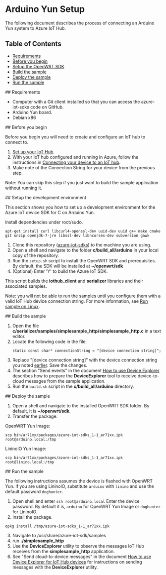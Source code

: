 # Arduino Yun Setup

The following document describes the process of connecting an Arduino Yun system to Azure IoT Hub.

## Table of Contents

- [Requirements](#requirements)
- [Before you begin](#beforebegin)
- [Setup the OpenWRT SDK](#setup)
- [Build the sample](#build)
- [Deploy the sample](#deploy)
- [Run the sample](#run)

<a name="requirements"/>
## Requirements

  - Computer with a Git client installed so that you can access the azure-iot-sdks code on GitHub.
  - Arduino Yun board.
  - Debian x86

<a name="beforebegin"/>
## Before you begin

Before you begin you will need to create and configure an IoT hub to connect to.

  1. [Set up your IoT Hub][setup-iothub].
  2. With your IoT hub configured and running in Azure, follow the instructions in [Connecting your device to an IoT hub][provision-device].
  3. Make note of the Connection String for your device from the previous step.

Note: You can skip this step if you just want to build the sample application without running it.

<a name="setup"/>
## Setup the development environment

This section shows you how to set up a development environment for the Azure IoT device SDK for C on Arduino Yun.

Install dependencies under root/sudo. 

``` 
apt-get install curl libcurl4-openssl-dev uuid-dev uuid g++ make cmake git unzip openjdk-7-jre libssl-dev libncurses-dev subversion gawk
```

1. Clone this repository ([azure-iot-sdks](https://github.com/Azure/azure-iot-sdks)) to the machine you are using.
2. Open a shell and navigate to the folder **c/build_all/arduino** in your local copy of the repository.
3. Run the `setup.sh` script to install the OpenWRT SDK and prerequisites. By default, the SDK will be installed at **~/openwrt/sdk**
4. (Optional) Enter 'Y' to build the Azure IoT SDK.

This script builds the **iothub_client** and **serializer** libraries and their associated samples.

Note: you will not be able to run the samples until you configure them with a valid IoT Hub device connection string. For more information, see [Run sample on Linux](run_sample_on_desktop_linux.md).

 <a name="build"/>
## Build the sample

1. Open the file **c/serializer/samples/simplesample_http/simplesample_http.c** in a text editor.
2. Locate the following code in the file:
   ```
   static const char* connectionString = "[device connection string]";
   ```
3. Replace "[device connection string]" with the device connection string you noted [earlier](#beforebegin). Save the changes.
4. The section "Send events" in the document [How to use Device Explorer](../../tools/DeviceExplorer/doc/how_to_use_device_explorer.md) describes how to prepare the **DeviceExplorer** tool to receive device-to-cloud messages from the sample application.
5. Run the `build.sh` script in the **c/build_all/arduino** directory.   

<a name="deploy"/>
## Deploy the sample

1. Open a shell and navigate to the installed OpenWRT SDK folder. By default, it is **~/openwrt/sdk**.
2. Transfer the package.

OpenWRT Yun Image:

```
scp bin/ar71xx/packages/azure-iot-sdks_1-1_ar71xx.ipk root@arduino.local:/tmp
```

LininoIO Yun Image:

```
scp bin/ar71xx/packages/azure-iot-sdks_1-1_ar71xx.ipk root@linino.local:/tmp
```

<a name="run"/>
## Run the sample

The following instructions assumes the device is flashed with OpenWRT Yun. If you are using LininoIO, substitute `arduino` with `linino` and use the default password `doghunter`.

1. Open shell and enter `ssh root@arduino.local` Enter the device password. By default it is, `arduino` for OpenWRT Yun Image or `doghunter` for LininoIO.
2. Install the package.

```
opkg install /tmp/azure-iot-sdks_1-1_ar71xx.ipk
```

3. Navigate to /usr/share/azure-iot-sdk/samples
4. run **./simplesample_http**
5. Use the **DeviceExplorer** utility to observe the messages IoT Hub receives from the **simplesample_http** application.
7. See "Send cloud-to-device messages" in the document [How to use Device Explorer for IoT Hub devices][device-explorer] for instructions on sending messages with the **DeviceExplorer** utility.

[setup-devbox-linux]: devbox_setup.md
[device-explorer]: ../../tools/DeviceExplorer/doc/how_to_use_device_explorer.md
[setup-iothub]: ../../doc/setup_iothub.md
[provision-device]: ./provision_device.md
